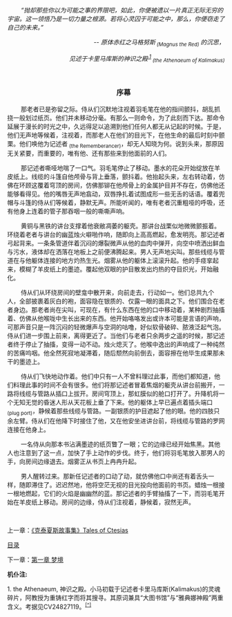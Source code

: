         *“抛却那些你以为可能之事的界限吧，如此，你便被遗以一片真正无际无穷的宇宙。这一领悟乃是一切力量之根源。若将心灵囚于可能之中，那么，你便窃走了自己的未来。”*

<div align = "right"><i>

-- 原体赤红之马格努斯<sub> (Magnus the Red) </sub>的沉思，

见述于卡里马库斯的神识之殿<sup><a href="#AhrimanSorcerer-0-1"> 1</a></sup><a name="AhrimanSorcerer-0-1a"></a><sub> (the Athenaeum of Kalimakus)</sub>

</i></div>

 

<div align = "center"><h3>        
序幕
</h3></div>
        那老者已是弥留之际。侍从们沉默地注视着羽毛笔在他的指间颤抖，胡乱抓挠一般划过纸页。他们并未移动分毫。有那么一则命令，为了此刻而下达。那命令延展于漫长的时光之中，久远得足以追溯到他们任何人都无从记起的时候。于是，他们无声地等候着，注视着，而那老人在他们的目光下，在他生命的最后时刻中颤栗。他们唤他为记述者<sub> (the Rememberancer)</sub>，却无人知晓为何。说到头来，那原因无关紧要，而重要的，唯有他、还有那些来到他面前的人们。

        那记述者嘶哑地喘了一口气。羽毛笔停止了移动。墨水的花朵开始绽放在羊皮纸上。线缆的斗篷自他颅骨与背上垂落，颤抖着。他抬起头来，左右转动着，仿佛在环顾这覆着穹顶的房间，仿佛那铆在他颅骨上的金属护目并不存在，仿佛他还能够看得见。他的嘴唇无声地翕动，双唇挣扎着试图成形一些无舌的话语。覆着兜帽与斗篷的侍从们等候着，静默无声。所能听闻的，唯有老者沉重粗哑的呼吸，还有他身上连着的管子那吞咽一般的嘶嘶声响。

        黄铜与黑铁的讲台支撑着他衰敝凋萎的躯壳。那讲台战栗似地微微颤振着。环绕着老者与讲台的幽蓝烛火噼啪作响，随即向上高高燃起，愈发明亮。那记述者弓起背来。一条条管道伴着沉闷的爆裂微声从他的血肉中弹开，向空中喷洒出鲜血与污水，液体却在洒落在地板上之前便沸腾起来。男人无声地尖叫。那些线缆与管道在与他躯体连接的地方灼热生光。烟雾从他的躯体上滚滚升起。他的手痉挛起来，模糊了羊皮纸上的墨迹。覆起他双眼的护目散发出灼热的夺目炽光，开始融化。

        侍从们从环绕房间的壁龛中散开来，向前走去，行动如一。他们总共九个人，全部披裹着灰白的袍，面容隐在银质的、仅露一眼的面具之下。他们围合在老者身边。那老者尚在尖叫，可现在，有什么东西在他的口中移动着，某种剧烈抽搐着、仿佛从他喉咙中生长出来的东西。他开始咯咯发出或许本可能是言语的声响，可那声音只是一阵沉闷的轻微爆声与空洞的咕噜，好似软骨破碎、脓液泛起气泡。侍从们进一步围上前来，离得更近了。当他们与老者只余两步之遥的时候，那记述者终于停止了抽搐，变得一动不动。烛火熄灭了。他喉中逸出的声响成了一种纯然的苦痛呜咽。他全然死寂地凝滞着，随后颓然向前倒去，面容擦在他毕生成果那未干的墨迹上。

        侍从们飞快地动作着。他们中只有一人不曾料理过此事，而他们都知道，他们料理此事的时间不会有很多。他们将那记述者冒着焦烟的躯壳从讲台前搬开，一路将线缆与管路从插口上拔开。房间穹顶上，那虹膜似的舱口打开了。升降机将一个无知无觉的昏迷人形从天花板上垂了下来。他的躯体上早已遍点着插头端口<sub> (plug port)</sub>，静候着那些线缆与管路。一副银质的护目遮起了他的眼。他的四肢只余左臂。侍从们在他降下时接住了他，又在他安坐进讲台前，将线缆与管路的罗网连接在他身上。

        一名侍从向那本书沾满墨迹的纸页瞥了一眼；它的边缘已经开始焦黑。其他人也注意到了这一点，加快了手上动作的步伐。终于，他们将羽毛笔放入那男人的手，向房间边缘退去。烟雾正从书页上冉冉升起。

        男人醒转过来。那新任记述者的口动了动，就仿佛他口中尚还有着舌头一样，随即滞住了。迟迟然地，他将空茫无视的目光投向他面前的书页。蜡烛一根接一根地燃起，它们的火焰是幽幽然的蓝。那记述者的手臂抽搐了一下，而羽毛笔开始在羊皮纸上移动。房间的边缘，侍从们注视着，静候着，寂然无声。

 

上一章：[《克泰夏斯故事集》Tales of Ctesias](../TalesOfCtesias/TalesOfCtesiasIndex.md)

[目录](AhrimanSorcererIndex.md)

下一章：[第一章 梦境](chpt1.md)

**机仆注:** 

<a name="AhrimanSorcerer-0-1"></a> 1. the Athenaeum, 神识之殿。小马初载于记述者卡里马库斯(Kalimakus)的灵魂碎片，阿教授为重铸红字而将其搜寻。其原词兼具“大图书馆”与“雅典娜神殿”两重含义。考据见CV24827119。<sup>[\[^\]](#AhrimanSorcerer-0-1a)</sup>
